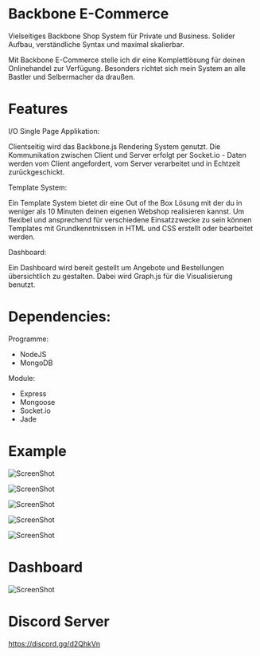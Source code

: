 # Backbone E-Commerce

Vielseitiges Backbone Shop System für Private und Business.
Solider Aufbau, verständliche Syntax und maximal skalierbar.

Mit Backbone E-Commerce stelle ich dir eine Komplettlösung für deinen Onlinehandel zur Verfügung.
Besonders richtet sich mein System an alle Bastler und Selbermacher da draußen.

# Features

I/O Single Page Applikation:

Clientseitig wird das Backbone.js Rendering System genutzt. Die Kommunikation zwischen Client und Server erfolgt per Socket.io - Daten werden vom Client angefordert, vom Server verarbeitet und in Echtzeit zurückgeschickt.


Template System:

Ein Template System bietet dir eine Out of the Box Lösung mit der du in weniger als 10 Minuten deinen eigenen Webshop realisieren kannst.
Um flexibel und ansprechend für verschiedene Einsatzzwecke zu sein können Templates mit Grundkenntnissen in HTML und CSS erstellt oder bearbeitet werden.


Dashboard:

Ein Dashboard wird bereit gestellt um Angebote und Bestellungen übersichtlich zu gestalten. Dabei wird Graph.js für die Visualisierung benutzt.

# Dependencies:

Programme:
- NodeJS
- MongoDB

Module:
- Express
- Mongoose
- Socket.io
- Jade

# Example

![ScreenShot](https://cdn.discordapp.com/attachments/732593192729575454/735804430108065823/Bildschirmfoto_2020-07-23_um_12.23.09.png)

![ScreenShot](https://cdn.discordapp.com/attachments/732593192729575454/735867236010557460/Bildschirmfoto_2020-07-23_um_16.26.43.png)

![ScreenShot](https://cdn.discordapp.com/attachments/732593192729575454/735867276548505640/Bildschirmfoto_2020-07-23_um_16.26.05.png)

![ScreenShot](https://cdn.discordapp.com/attachments/732593192729575454/735867306634117220/Bildschirmfoto_2020-07-23_um_16.27.51.png)

![ScreenShot](https://cdn.discordapp.com/attachments/732593192729575454/735867330835382282/Bildschirmfoto_2020-07-23_um_16.32.31.png)

# Dashboard

![ScreenShot](https://cdn.discordapp.com/attachments/732593192729575454/732593586792562698/Bildschirmfoto_2020-07-14_um_15.41.36.png)

# Discord Server
https://discord.gg/d2QhkVn
